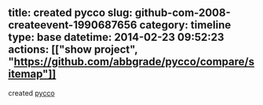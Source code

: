 title: created pycco
slug: github-com-2008-createevent-1990687656
category: timeline
type: base
datetime: 2014-02-23 09:52:23
actions: [["show project", "https://github.com/abbgrade/pycco/compare/sitemap"]]
---
created [pycco](https://github.com/abbgrade/pycco)
